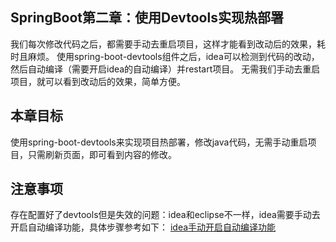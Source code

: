 ## SpringBoot第二章：使用Devtools实现热部署
我们每次修改代码之后，都需要手动去重启项目，这样才能看到改动后的效果，耗时且麻烦。
使用spring-boot-devtools组件之后，idea可以检测到代码的改动，然后自动编译（需要开启idea的自动编译）并restart项目。
无需我们手动去重启项目，就可以看到改动后的效果，简单方便。

## 本章目标
使用spring-boot-devtools来实现项目热部署，修改java代码，无需手动重启项目，只需刷新页面，即可看到内容的修改。

## 注意事项
存在配置好了devtools但是失效的问题：idea和eclipse不一样，idea需要手动去开启自动编译功能，具体步骤参考如下：
[idea手动开启自动编译功能](https://blog.csdn.net/minebk/article/details/78200507 "SpringBoot热部署")

